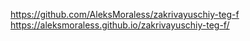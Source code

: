 https://github.com/AleksMoraless/zakrivayuschiy-teg-f
https://aleksmoraless.github.io/zakrivayuschiy-teg-f/